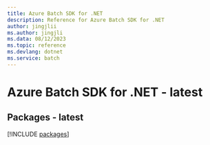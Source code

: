 ```yaml
---
title: Azure Batch SDK for .NET
description: Reference for Azure Batch SDK for .NET
author: jingjlii
ms.author: jingjli
ms.data: 08/12/2023
ms.topic: reference
ms.devlang: dotnet
ms.service: batch
---
```

# Azure Batch SDK for .NET - latest
## Packages - latest
[!INCLUDE [packages](batch-index.md)]